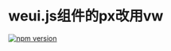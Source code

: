 
weui.js组件的px改用vw
=====

[![npm version](https://img.shields.io/npm/v/weui.js.svg)](https://www.npmjs.org/package/weui.js/)

